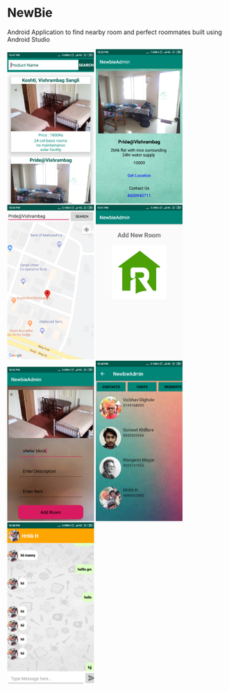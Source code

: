 # NewBie
Android Application to find nearby room and perfect roommates built using Android Studio

<img src="images/newbie1.png" width="200">
<img src="images/newbie2.png" width="200">
<img src="images/newbie3.png" width="200">
<img src="images/newbie4.png" width="200">
<img src="images/newbie5.png" width="200">
<img src="images/newbie6.png" width="200">
<img src="images/newbie7.png" width="200">

